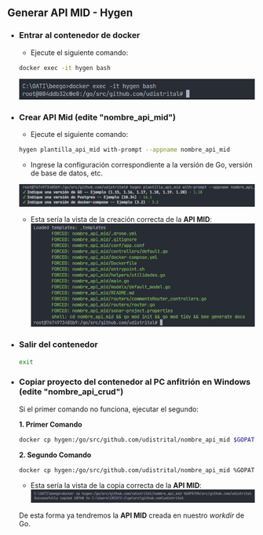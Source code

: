 ## Generar API MID - Hygen

- ### Entrar al contenedor de docker

  - Ejecute el siguiente comando:

  ```bash
  docker exec -it hygen bash
  ```

  ![Ejecución Comando](../assets/docker-exec-it-hygen.JPG)

- ### Crear API Mid (edite "nombre_api_mid")

  - Ejecute el siguiente comando:

  ```bash
  hygen plantilla_api_mid with-prompt --appname nombre_api_mid
  ```

  - Ingrese la configuración correspondiente a la versión de Go, versión de base de datos, etc.

  ![Configuracion-Api_MID](../assets/configuracion-mid.JPG)

  - Esta sería la vista de la creación correcta de la **API MID**:
    ![Creación-correcta](../assets/creacion-mid-finalizada.JPG)

- ### Salir del contenedor

  ```bash
  exit
  ```

- ### Copiar proyecto del contenedor al PC anfitrión en Windows (edite "nombre_api_crud")

  Si el primer comando no funciona, ejecutar el segundo:

  **1. Primer Comando**

  ```bash
  docker cp hygen:/go/src/github.com/udistrital/nombre_api_mid $GOPATH/src/github.com/udistrital
  ```

  **2. Segundo Comando**

  ```bash
  docker cp hygen:/go/src/github.com/udistrital/nombre_api_mid %GOPATH%/src/github.com/udistrital
  ```

  - Esta sería la vista de la copia correcta de la **API MID**:
    ![Copy-Project](../assets/copy-project-mid.JPG)

  De esta forma ya tendremos la **API MID** creada en nuestro _workdir_ de Go.
